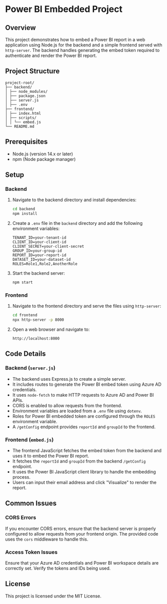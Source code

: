 # Power BI Embedded Project

## Overview

This project demonstrates how to embed a Power BI report in a web application using Node.js for the backend and a simple frontend served with `http-server`. The backend handles generating the embed token required to authenticate and render the Power BI report.

## Project Structure

```
project-root/
├── backend/
│ ├── node_modules/
│ ├── package.json
│ ├── server.js
│ ├── .env
├── frontend/
│ ├── index.html
│ ├── scripts/
│ │ └── embed.js
└── README.md
```

## Prerequisites

- Node.js (version 14.x or later)
- npm (Node package manager)

## Setup

### Backend

1. Navigate to the backend directory and install dependencies:

    ```bash
    cd backend
    npm install
    ```

2. Create a `.env` file in the `backend` directory and add the following environment variables:

    ```plaintext
    TENANT_ID=your-tenant-id
    CLIENT_ID=your-client-id
    CLIENT_SECRET=your-client-secret
    GROUP_ID=your-group-id
    REPORT_ID=your-report-id
    DATASET_ID=your-dataset-id
    ROLES=Role1,Role2,AnotherRole
    ```

3. Start the backend server:

    ```bash
    npm start
    ```

### Frontend

1. Navigate to the frontend directory and serve the files using `http-server`:

    ```bash
    cd frontend
    npx http-server -p 8000
    ```

2. Open a web browser and navigate to:

    ```
    http://localhost:8000
    ```

## Code Details

### Backend (`server.js`)

- The backend uses Express.js to create a simple server.
- It includes routes to generate the Power BI embed token using Azure AD credentials.
- It uses `node-fetch` to make HTTP requests to Azure AD and Power BI APIs.
- CORS is enabled to allow requests from the frontend.
- Environment variables are loaded from a `.env` file using `dotenv`.
- Roles for Power BI embedded token are configured through the `ROLES` environment variable.
- A `/getConfig` endpoint provides `reportId` and `groupId` to the frontend.

### Frontend (`embed.js`)

- The frontend JavaScript fetches the embed token from the backend and uses it to embed the Power BI report.
- It fetches the `reportId` and `groupId` from the backend `/getConfig` endpoint.
- It uses the Power BI JavaScript client library to handle the embedding process.
- Users can input their email address and click "Visualize" to render the report.

## Common Issues

### CORS Errors

If you encounter CORS errors, ensure that the backend server is properly configured to allow requests from your frontend origin. The provided code uses the `cors` middleware to handle this.

### Access Token Issues

Ensure that your Azure AD credentials and Power BI workspace details are correctly set. Verify the tokens and IDs being used.

## License

This project is licensed under the MIT License.
